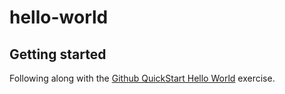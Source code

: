 # hello-world
## Getting started
Following along with the [Github QuickStart Hello World](https://docs.github.com/en/get-started/quickstart/hello-world) exercise.


